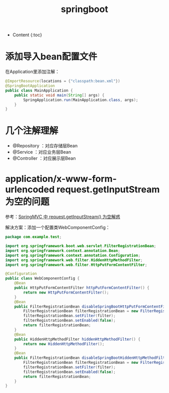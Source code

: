 ﻿---
layout:		post
category:	"springboot"
title:		"springboot"
tags:		[springboot]
---
- Content
{:toc}

# 添加导入bean配置文件
在Application里添加注解：
```java
@ImportResource(locations = {"classpath:bean.xml"})
@SpringBootApplication
public class MainApplication {
    public static void main(String[] args) {
        SpringApplication.run(MainApplication.class, args);
    }
}
```

# 几个注解理解
- @Repository   ：对应存储层Bean
- @Service   ：对应业务层Bean
- @Controller   ：对应展示层Bean

# application/x-www-form-urlencoded request.getInputStream为空的问题
参考：[SpringMVC 中 request\.getInputStream\(\) 为空解惑](https://emacsist.github.io/2017/12/04/springmvc-%E4%B8%AD-request.getinputstream-%E4%B8%BA%E7%A9%BA%E8%A7%A3%E6%83%91/)

解决方案：添加一个配置类WebComponentConfig：
```java
package com.example.test;

import org.springframework.boot.web.servlet.FilterRegistrationBean;
import org.springframework.context.annotation.Bean;
import org.springframework.context.annotation.Configuration;
import org.springframework.web.filter.HiddenHttpMethodFilter;
import org.springframework.web.filter.HttpPutFormContentFilter;

@Configuration
public class WebComponentConfig {
    @Bean
    public HttpPutFormContentFilter httpPutFormContentFilter() {
        return new HttpPutFormContentFilter();
    }
    @Bean
    public FilterRegistrationBean disableSpringBootHttpPutFormContentFilter(HttpPutFormContentFilter filter) {
        FilterRegistrationBean filterRegistrationBean = new FilterRegistrationBean();
        filterRegistrationBean.setFilter(filter);
        filterRegistrationBean.setEnabled(false);
        return filterRegistrationBean;
    }
    @Bean
    public HiddenHttpMethodFilter hiddenHttpMethodFilter() {
        return new HiddenHttpMethodFilter();
    }
    @Bean
    public FilterRegistrationBean disableSpringBootHiddenHttpMethodFilter(HiddenHttpMethodFilter filter) {
        FilterRegistrationBean filterRegistrationBean = new FilterRegistrationBean();
        filterRegistrationBean.setFilter(filter);
        filterRegistrationBean.setEnabled(false);
        return filterRegistrationBean;
    }
}
```
